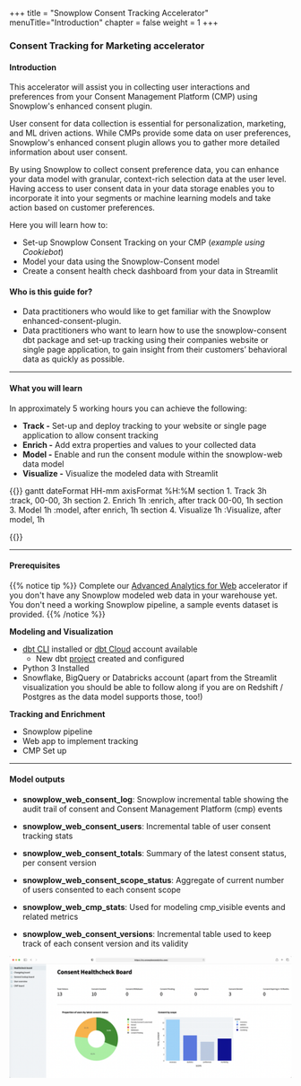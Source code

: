 +++
title = "Snowplow Consent Tracking Accelerator"
menuTitle="Introduction"
chapter = false
weight = 1
+++

### Consent Tracking for Marketing accelerator
#### Introduction

This accelerator will assist you in collecting user interactions and preferences from your Consent Management Platform (CMP) using Snowplow's enhanced consent plugin.

User consent for data collection is essential for personalization, marketing, and ML driven actions. While CMPs provide some data on user preferences, Snowplow's enhanced consent plugin allows you to gather more detailed information about user consent.

By using Snowplow to collect consent preference data, you can enhance your data model with granular, context-rich selection data at the user level. Having access to user consent data in your data storage enables you to incorporate it into your segments or machine learning models and take action based on customer preferences.


Here you will learn how to:

- Set-up Snowplow Consent Tracking on your CMP (_example using Cookiebot_)
- Model your data using the Snowplow-Consent model
- Create a consent health check dashboard from your data in Streamlit

#### Who is this guide for?

- Data practitioners who would like to get familiar with the Snowplow enhanced-consent-plugin.
- Data practitioners who want to learn how to use the snowplow-consent dbt package and set-up tracking using their companies website or single page application, to gain insight from their customers’ behavioral data as quickly as possible.


***

#### What you will learn

In approximately 5 working hours you can achieve the following:

- **Track -** Set-up and deploy tracking to your website or single page application to allow consent tracking
- **Enrich -** Add extra properties and values to your collected data
- **Model -** Enable and run the consent module within the snowplow-web data model
- **Visualize -** Visualize the modeled data with Streamlit


{{<mermaid>}}
gantt
        dateFormat  HH-mm
        axisFormat %H:%M
        section 1. Track
        3h          :track, 00-00, 3h
        section 2. Enrich
        1h         :enrich, after track 00-00, 1h
        section 3. Model
        1h          :model, after enrich, 1h
        section 4. Visualize
        1h          :Visualize, after model, 1h

{{</mermaid >}}

***

#### Prerequisites

{{% notice tip %}}
Complete our [Advanced Analytics for Web](https://docs.snowplow.io/accelerators/web/) accelerator if you don't have any Snowplow modeled web data in your warehouse yet. You don't need a working Snowplow pipeline, a sample events dataset is provided.
{{% /notice %}}

**Modeling and Visualization**
- [dbt CLI](https://docs.getdbt.com/docs/core/installation) installed or [dbt Cloud](https://docs.getdbt.com/docs/cloud/about-cloud-setup) account available
  - New dbt [project](https://docs.getdbt.com/docs/build/projects) created and configured
- Python 3 Installed
- Snowflake, BigQuery or Databricks account (apart from the Streamlit visualization you should be able to follow along if you are on Redshift / Postgres as the data model supports those, too!)

**Tracking and Enrichment**
- Snowplow pipeline
- Web app to implement tracking
- CMP Set up


***
#### Model outputs

- **snowplow_web_consent_log**: Snowplow incremental table showing the audit trail of consent and Consent Management Platform (cmp) events

- **snowplow_web_consent_users**: Incremental table of user consent tracking stats

- **snowplow_web_consent_totals**: Summary of the latest consent status, per consent version

- **snowplow_web_consent_scope_status**: Aggregate of current number of users consented to each consent scope

- **snowplow_web_cmp_stats**: Used for modeling cmp_visible events and related metrics

- **snowplow_web_consent_versions**: Incremental table used to keep track of each consent version and its validity


!['logo-banner' ](images/streamlit_dashboard.png)
